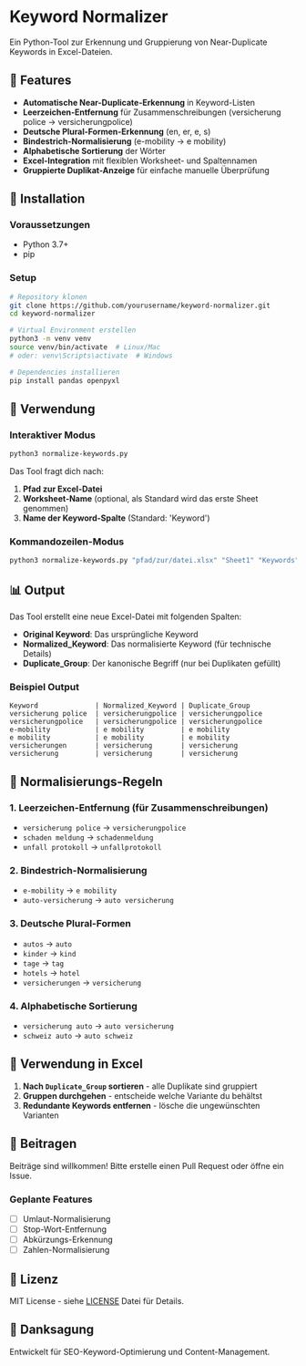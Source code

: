 # Keyword Normalizer

Ein Python-Tool zur Erkennung und Gruppierung von Near-Duplicate Keywords in Excel-Dateien.

## 🎯 Features

- **Automatische Near-Duplicate-Erkennung** in Keyword-Listen
- **Leerzeichen-Entfernung** für Zusammenschreibungen (versicherung police → versicherungpolice)
- **Deutsche Plural-Formen-Erkennung** (en, er, e, s)
- **Bindestrich-Normalisierung** (e-mobility → e mobility)
- **Alphabetische Sortierung** der Wörter
- **Excel-Integration** mit flexiblen Worksheet- und Spaltennamen
- **Gruppierte Duplikat-Anzeige** für einfache manuelle Überprüfung

## 🚀 Installation

### Voraussetzungen
- Python 3.7+
- pip

### Setup
```bash
# Repository klonen
git clone https://github.com/yourusername/keyword-normalizer.git
cd keyword-normalizer

# Virtual Environment erstellen
python3 -m venv venv
source venv/bin/activate  # Linux/Mac
# oder: venv\Scripts\activate  # Windows

# Dependencies installieren
pip install pandas openpyxl
```

## 📖 Verwendung

### Interaktiver Modus
```bash
python3 normalize-keywords.py
```

Das Tool fragt dich nach:
1. **Pfad zur Excel-Datei**
2. **Worksheet-Name** (optional, als Standard wird das erste Sheet genommen)
3. **Name der Keyword-Spalte** (Standard: 'Keyword')

### Kommandozeilen-Modus
```bash
python3 normalize-keywords.py "pfad/zur/datei.xlsx" "Sheet1" "Keywords"
```

## 📊 Output

Das Tool erstellt eine neue Excel-Datei mit folgenden Spalten:

- **Original Keyword**: Das ursprüngliche Keyword
- **Normalized_Keyword**: Das normalisierte Keyword (für technische Details)
- **Duplicate_Group**: Der kanonische Begriff (nur bei Duplikaten gefüllt)

### Beispiel Output
```
Keyword              | Normalized_Keyword | Duplicate_Group
versicherung police  | versicherungpolice | versicherungpolice
versicherungpolice   | versicherungpolice | versicherungpolice
e-mobility           | e mobility         | e mobility
e mobility           | e mobility         | e mobility
versicherungen       | versicherung       | versicherung
versicherung         | versicherung       | versicherung
```

## 🔧 Normalisierungs-Regeln

### 1. Leerzeichen-Entfernung (für Zusammenschreibungen)
- `versicherung police` → `versicherungpolice`
- `schaden meldung` → `schadenmeldung`
- `unfall protokoll` → `unfallprotokoll`

### 2. Bindestrich-Normalisierung
- `e-mobility` → `e mobility`
- `auto-versicherung` → `auto versicherung`

### 3. Deutsche Plural-Formen
- `autos` → `auto`
- `kinder` → `kind`
- `tage` → `tag`
- `hotels` → `hotel`
- `versicherungen` → `versicherung`

### 4. Alphabetische Sortierung
- `versicherung auto` → `auto versicherung`
- `schweiz auto` → `auto schweiz`

## 📝 Verwendung in Excel

1. **Nach `Duplicate_Group` sortieren** - alle Duplikate sind gruppiert
2. **Gruppen durchgehen** - entscheide welche Variante du behältst
3. **Redundante Keywords entfernen** - lösche die ungewünschten Varianten

## 🤝 Beitragen

Beiträge sind willkommen! Bitte erstelle einen Pull Request oder öffne ein Issue.

### Geplante Features
- [ ] Umlaut-Normalisierung
- [ ] Stop-Wort-Entfernung
- [ ] Abkürzungs-Erkennung
- [ ] Zahlen-Normalisierung

## 📄 Lizenz

MIT License - siehe [LICENSE](LICENSE) Datei für Details.

## 🙏 Danksagung

Entwickelt für SEO-Keyword-Optimierung und Content-Management. 
